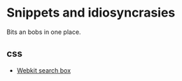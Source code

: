 # Snippets and idiosyncrasies

Bits an bobs in one place.

## css

* [Webkit search box](./css/search-box.md)